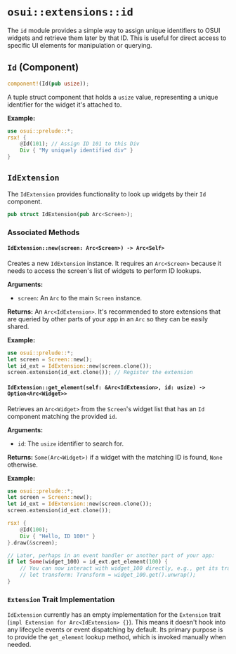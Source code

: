 # `osui::extensions::id`

The `id` module provides a simple way to assign unique identifiers to OSUI widgets and retrieve them later by that ID. This is useful for direct access to specific UI elements for manipulation or querying.

## `Id` (Component)

```rust
component!(Id(pub usize));
```
A tuple struct component that holds a `usize` value, representing a unique identifier for the widget it's attached to.

**Example:**
```rust
use osui::prelude::*;
rsx! {
    @Id(101); // Assign ID 101 to this Div
    Div { "My uniquely identified div" }
}
```

## `IdExtension`

The `IdExtension` provides functionality to look up widgets by their `Id` component.

```rust
pub struct IdExtension(pub Arc<Screen>);
```

### Associated Methods

#### `IdExtension::new(screen: Arc<Screen>) -> Arc<Self>`
Creates a new `IdExtension` instance. It requires an `Arc<Screen>` because it needs to access the screen's list of widgets to perform ID lookups.

**Arguments:**
*   `screen`: An `Arc` to the main `Screen` instance.

**Returns:**
An `Arc<IdExtension>`. It's recommended to store extensions that are queried by other parts of your app in an `Arc` so they can be easily shared.

**Example:**
```rust
use osui::prelude::*;
let screen = Screen::new();
let id_ext = IdExtension::new(screen.clone());
screen.extension(id_ext.clone()); // Register the extension
```

#### `IdExtension::get_element(self: &Arc<IdExtension>, id: usize) -> Option<Arc<Widget>>`
Retrieves an `Arc<Widget>` from the `Screen`'s widget list that has an `Id` component matching the provided `id`.

**Arguments:**
*   `id`: The `usize` identifier to search for.

**Returns:**
`Some(Arc<Widget>)` if a widget with the matching ID is found, `None` otherwise.

**Example:**
```rust
use osui::prelude::*;
let screen = Screen::new();
let id_ext = IdExtension::new(screen.clone());
screen.extension(id_ext.clone());

rsx! {
    @Id(100);
    Div { "Hello, ID 100!" }
}.draw(&screen);

// Later, perhaps in an event handler or another part of your app:
if let Some(widget_100) = id_ext.get_element(100) {
    // You can now interact with widget_100 directly, e.g., get its transform, set components etc.
    // let transform: Transform = widget_100.get().unwrap();
}
```

### `Extension` Trait Implementation

`IdExtension` currently has an empty implementation for the `Extension` trait (`impl Extension for Arc<IdExtension> {}`). This means it doesn't hook into any lifecycle events or event dispatching by default. Its primary purpose is to provide the `get_element` lookup method, which is invoked manually when needed.
